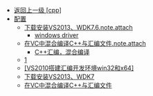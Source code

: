 - [返回上一级 [cpp]](cpp/)
- [配置](cpp/配置/)
  - [下载安装VS2013、WDK7.6.note.attach](cpp/配置/下载安装VS2013、WDK7.6.note.attach/)
    - [windows driver](cpp/配置/下载安装VS2013、WDK7.6.note.attach/windows%20driver.md)
  - [在VC中混合编译C++与汇编文件.note.attach](cpp/配置/在VC中混合编译C++与汇编文件.note.attach/)
    - [C++汇编，混合编译](cpp/配置/在VC中混合编译C++与汇编文件.note.attach/C++汇编，混合编译.md)
  - [1](cpp/配置/1.md)
  - [[VS2010搭建汇编开发环境win32和x64]](cpp/配置/[VS2010搭建汇编开发环境win32和x64].md)
  - [下载安装VS2013、WDK7](cpp/配置/下载安装VS2013、WDK7.md)
  - [在VC中混合编译C++与汇编文件](cpp/配置/在VC中混合编译C++与汇编文件.md)
